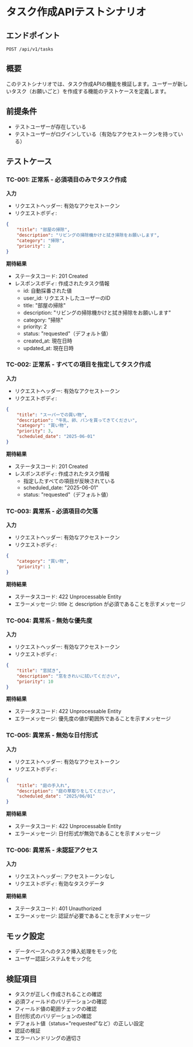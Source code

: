 # タスク作成APIテストシナリオ

## エンドポイント
`POST /api/v1/tasks`

## 概要
このテストシナリオでは、タスク作成APIの機能を検証します。ユーザーが新しいタスク（お願いごと）を作成する機能のテストケースを定義します。

## 前提条件
- テストユーザーが存在している
- テストユーザーがログインしている（有効なアクセストークンを持っている）

## テストケース

### TC-001: 正常系 - 必須項目のみでタスク作成
**入力**
- リクエストヘッダー: 有効なアクセストークン
- リクエストボディ:
```json
{
    "title": "部屋の掃除",
    "description": "リビングの掃除機かけと拭き掃除をお願いします",
    "category": "掃除",
    "priority": 2
}
```

**期待結果**
- ステータスコード: 201 Created
- レスポンスボディ: 作成されたタスク情報
  - id: 自動採番された値
  - user_id: リクエストしたユーザーのID
  - title: "部屋の掃除"
  - description: "リビングの掃除機かけと拭き掃除をお願いします"
  - category: "掃除"
  - priority: 2
  - status: "requested"（デフォルト値）
  - created_at: 現在日時
  - updated_at: 現在日時

### TC-002: 正常系 - すべての項目を指定してタスク作成
**入力**
- リクエストヘッダー: 有効なアクセストークン
- リクエストボディ:
```json
{
    "title": "スーパーでの買い物",
    "description": "牛乳、卵、パンを買ってきてください",
    "category": "買い物",
    "priority": 3,
    "scheduled_date": "2025-06-01"
}
```

**期待結果**
- ステータスコード: 201 Created
- レスポンスボディ: 作成されたタスク情報
  - 指定したすべての項目が反映されている
  - scheduled_date: "2025-06-01"
  - status: "requested"（デフォルト値）

### TC-003: 異常系 - 必須項目の欠落
**入力**
- リクエストヘッダー: 有効なアクセストークン
- リクエストボディ:
```json
{
    "category": "買い物",
    "priority": 1
}
```

**期待結果**
- ステータスコード: 422 Unprocessable Entity
- エラーメッセージ: title と description が必須であることを示すメッセージ

### TC-004: 異常系 - 無効な優先度
**入力**
- リクエストヘッダー: 有効なアクセストークン
- リクエストボディ:
```json
{
    "title": "窓拭き",
    "description": "窓をきれいに拭いてください",
    "priority": 10
}
```

**期待結果**
- ステータスコード: 422 Unprocessable Entity
- エラーメッセージ: 優先度の値が範囲外であることを示すメッセージ

### TC-005: 異常系 - 無効な日付形式
**入力**
- リクエストヘッダー: 有効なアクセストークン
- リクエストボディ:
```json
{
    "title": "庭の手入れ",
    "description": "庭の草取りをしてください",
    "scheduled_date": "2025/06/01"
}
```

**期待結果**
- ステータスコード: 422 Unprocessable Entity
- エラーメッセージ: 日付形式が無効であることを示すメッセージ

### TC-006: 異常系 - 未認証アクセス
**入力**
- リクエストヘッダー: アクセストークンなし
- リクエストボディ: 有効なタスクデータ

**期待結果**
- ステータスコード: 401 Unauthorized
- エラーメッセージ: 認証が必要であることを示すメッセージ

## モック設定
- データベースへのタスク挿入処理をモック化
- ユーザー認証システムをモック化

## 検証項目
- タスクが正しく作成されることの確認
- 必須フィールドのバリデーションの確認
- フィールド値の範囲チェックの確認
- 日付形式のバリデーションの確認
- デフォルト値（status="requested"など）の正しい設定
- 認証の検証
- エラーハンドリングの適切さ
